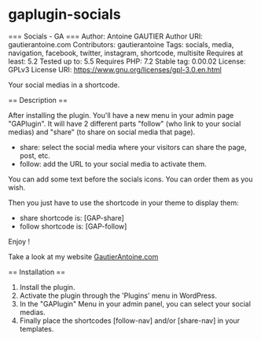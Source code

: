 # gaplugin-socials
=== Socials - GA ===
Author: Antoine GAUTIER
Author URI: gautierantoine.com
Contributors: gautierantoine
Tags: socials, media, navigation, facebook, twitter, instagram, shortcode, multisite
Requires at least: 5.2
Tested up to: 5.5
Requires PHP: 7.2
Stable tag: 0.00.02
License: GPLv3
License URI: https://www.gnu.org/licenses/gpl-3.0.en.html

Your social medias in a shortcode.

== Description ==

After installing the plugin. You'll have a new menu in your admin page "GAPlugin".
It will have 2 different parts "follow" (who link to your social medias) and "share" (to share on social media that page).

- share: select the social media where your visitors can share the page, post, etc.
- follow: add the URL to your social media to activate them.

You can add some text before the socials icons.
You can order them as you wish.

Then you just have to use the shortcode in your theme to display them:
- share shortcode is: [GAP-share]
- follow shortcode is: [GAP-follow]



Enjoy !

Take a look at my website [GautierAntoine.com](https://gautierantoine.com)

== Installation ==
1. Install the plugin.
2. Activate the plugin through the 'Plugins' menu in WordPress.
3. In the "GAPlugin" Menu in your admin panel, you can select your social medias.
4. Finally place the shortcodes [follow-nav] and/or [share-nav] in your templates.
